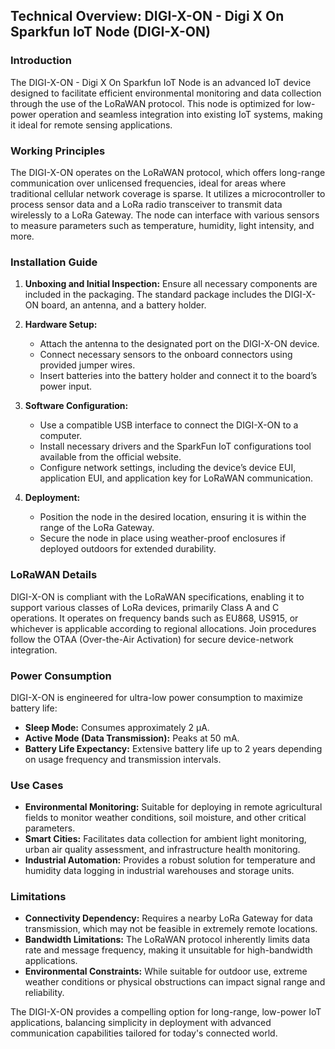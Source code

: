 ## Technical Overview: DIGI-X-ON - Digi X On Sparkfun IoT Node (DIGI-X-ON)

### Introduction
The DIGI-X-ON - Digi X On Sparkfun IoT Node is an advanced IoT device designed to facilitate efficient environmental monitoring and data collection through the use of the LoRaWAN protocol. This node is optimized for low-power operation and seamless integration into existing IoT systems, making it ideal for remote sensing applications.

### Working Principles
The DIGI-X-ON operates on the LoRaWAN protocol, which offers long-range communication over unlicensed frequencies, ideal for areas where traditional cellular network coverage is sparse. It utilizes a microcontroller to process sensor data and a LoRa radio transceiver to transmit data wirelessly to a LoRa Gateway. The node can interface with various sensors to measure parameters such as temperature, humidity, light intensity, and more.

### Installation Guide
1. **Unboxing and Initial Inspection:** Ensure all necessary components are included in the packaging. The standard package includes the DIGI-X-ON board, an antenna, and a battery holder.
   
2. **Hardware Setup:**
   - Attach the antenna to the designated port on the DIGI-X-ON device.
   - Connect necessary sensors to the onboard connectors using provided jumper wires.
   - Insert batteries into the battery holder and connect it to the board’s power input.

3. **Software Configuration:**
   - Use a compatible USB interface to connect the DIGI-X-ON to a computer.
   - Install necessary drivers and the SparkFun IoT configurations tool available from the official website.
   - Configure network settings, including the device’s device EUI, application EUI, and application key for LoRaWAN communication.

4. **Deployment:**
   - Position the node in the desired location, ensuring it is within the range of the LoRa Gateway.
   - Secure the node in place using weather-proof enclosures if deployed outdoors for extended durability.

### LoRaWAN Details
DIGI-X-ON is compliant with the LoRaWAN specifications, enabling it to support various classes of LoRa devices, primarily Class A and C operations. It operates on frequency bands such as EU868, US915, or whichever is applicable according to regional allocations. Join procedures follow the OTAA (Over-the-Air Activation) for secure device-network integration.

### Power Consumption
DIGI-X-ON is engineered for ultra-low power consumption to maximize battery life:
- **Sleep Mode:** Consumes approximately 2 µA.
- **Active Mode (Data Transmission):** Peaks at 50 mA.
- **Battery Life Expectancy:** Extensive battery life up to 2 years depending on usage frequency and transmission intervals.

### Use Cases
- **Environmental Monitoring:** Suitable for deploying in remote agricultural fields to monitor weather conditions, soil moisture, and other critical parameters.
- **Smart Cities:** Facilitates data collection for ambient light monitoring, urban air quality assessment, and infrastructure health monitoring.
- **Industrial Automation:** Provides a robust solution for temperature and humidity data logging in industrial warehouses and storage units.

### Limitations
- **Connectivity Dependency:** Requires a nearby LoRa Gateway for data transmission, which may not be feasible in extremely remote locations.
- **Bandwidth Limitations:** The LoRaWAN protocol inherently limits data rate and message frequency, making it unsuitable for high-bandwidth applications.
- **Environmental Constraints:** While suitable for outdoor use, extreme weather conditions or physical obstructions can impact signal range and reliability.

The DIGI-X-ON provides a compelling option for long-range, low-power IoT applications, balancing simplicity in deployment with advanced communication capabilities tailored for today's connected world.